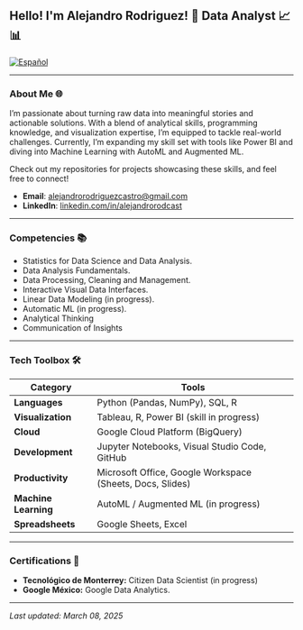 ## Hello! I'm Alejandro Rodriguez! 👋 Data Analyst :chart_with_upwards_trend: :bar_chart:

[![Español](https://img.shields.io/badge/Leer_en_Español-%23E74C3C)](README_ES.md)

---
### About Me :globe_with_meridians:
I’m passionate about turning raw data into meaningful stories and actionable solutions. With a blend of analytical skills, programming knowledge, and visualization expertise, I’m equipped to tackle real-world challenges. Currently, I’m expanding my skill set with tools like Power BI and diving into Machine Learning with AutoML and Augmented ML.

Check out my repositories for projects showcasing these skills, and feel free to connect!

- **Email**: [alejandrorodriguezcastro@gmail.com](alejandrorodriguezcastro@gmail.com)
- **LinkedIn**: [linkedin.com/in/alejandrorodcast](https://www.linkedin.com/in/alejandrorodcast/)
---


### Competencies 📚


- Statistics for Data Science and Data Analysis.
- Data Analysis Fundamentals.
- Data Processing, Cleaning and Management.
- Interactive Visual Data Interfaces.
- Linear Data Modeling (in progress).
- Automatic ML (in progress).
- Analytical Thinking
- Communication of Insights


---


### Tech Toolbox 🛠️

| **Category**          | **Tools**                                           |
|-----------------------|-----------------------------------------------------|
| **Languages**         | Python (Pandas, NumPy), SQL, R                      |
| **Visualization**     | Tableau, R, Power BI (skill in progress)            |
| **Cloud**             | Google Cloud Platform (BigQuery)                    |
| **Development**       | Jupyter Notebooks, Visual Studio Code, GitHub       |
| **Productivity**      | Microsoft Office, Google Workspace (Sheets, Docs, Slides) |
| **Machine Learning**  | AutoML / Augmented ML (in progress)              |
| **Spreadsheets**      | Google Sheets, Excel                                |

---

### Certifications 📜
- **Tecnológico de Monterrey:** Citizen Data Scientist (in progress)
- **Google México:** Google Data Analytics. 

---

*Last updated: March 08, 2025*


<!--
**alejandrorodcast/alejandrorodcast** is a ✨ _special_ ✨ repository because its `README.md` (this file) appears on your GitHub profile.

